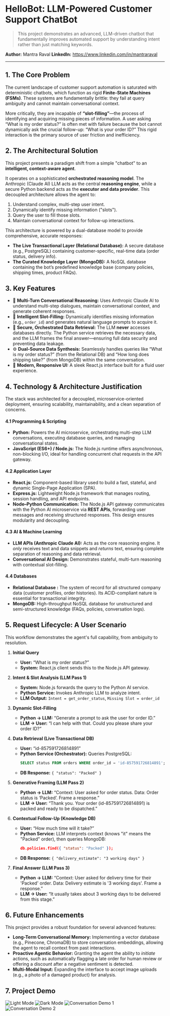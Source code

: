 # HelloBot: LLM-Powered Customer Support ChatBot
> This project demonstrates an advanced, LLM-driven chatbot that fundamentally improves automated support by understanding intent rather than just matching keywords.

**Author:** Mantra Raval
**LinkedIn:** https://www.linkedin.com/in/mantraraval

---

## 1. The Core Problem
The current landscape of customer support automation is saturated with deterministic chatbots, which function as rigid **Finite-State Machines (FSMs)**. These systems are fundamentally brittle: they fail at query ambiguity and cannot maintain conversational context.

More critically, they are incapable of **“slot-filling”**—the process of identifying and acquiring missing pieces of information. A user asking “What is my order status?” is often met with failure because the bot cannot dynamically ask the crucial follow-up: “What is your order ID?” This rigid interaction is the primary source of user friction and inefficiency.

## 2. The Architectural Solution
This project presents a paradigm shift from a simple "chatbot" to an **intelligent, context-aware agent**.

It operates on a sophisticated **orchestrated reasoning model**. The Anthropic (Claude AI) LLM acts as the central **reasoning engine**, while a secure Python backend acts as the **executor and data provider**. This decoupled architecture allows the agent to:
1.  Understand complex, multi-step user intent.
2.  Dynamically identify missing information ("slots").
3.  Query the user to fill those slots.
4.  Maintain conversational context for follow-up interactions.

This architecture is powered by a dual-database model to provide comprehensive, accurate responses:

* **The Live Transactional Layer (Relational Database):** A secure database (e.g., PostgreSQL) containing customer-specific, real-time data (order status, delivery info).
* **The Curated Knowledge Layer (MongoDB):** A NoSQL database containing the bot’s predefined knowledge base (company policies, shipping times, product FAQs).

## 3. Key Features
* 🧠 **Multi-Turn Conversational Reasoning:** Uses Anthropic Claude AI to understand multi-step dialogues, maintain conversational context, and generate coherent responses.
* 🎯 **Intelligent Slot-Filling:** Dynamically identifies missing information (e.g., `order_id`) and generates natural language prompts to acquire it.
* 🔐 **Secure, Orchestrated Data Retrieval:** The LLM **never** accesses databases directly. The Python service retrieves the necessary data, and the LLM frames the final answer—ensuring full data security and preventing data leakage.
* ⚙️ **Dual-Source Data Synthesis:** Seamlessly handles queries like “What is my order status?” (from the Relational DB) and “How long does shipping take?” (from MongoDB) within the same conversation.
* 🎨 **Modern, Responsive UI:** A sleek React.js interface built for a fluid user experience.

## 4. Technology & Architecture Justification
The stack was architected for a decoupled, microservice-oriented deployment, ensuring scalability, maintainability, and a clean separation of concerns.

#### 4.1 Programming & Scripting
* **Python:** Powers the AI microservice, orchestrating multi-step LLM conversations, executing database queries, and managing conversational states.
* **JavaScript (ES6+) / Node.js:** The Node.js runtime offers asynchronous, non-blocking I/O, ideal for handling concurrent chat requests in the API gateway.

#### 4.2 Application Layer
* **React.js:** Component-based library used to build a fast, stateful, and dynamic Single-Page Application (SPA).
* **Express.js:** Lightweight Node.js framework that manages routing, session handling, and API endpoints.
* **Node–Python Communication:** The Node.js API gateway communicates with the Python AI microservice via **REST APIs**, forwarding user messages and receiving structured responses. This design ensures modularity and decoupling.

#### 4.3 AI & Machine Learning
* **LLM APIs (Anthropic Claude AI):** Acts as the core reasoning engine. It *only* receives text and data snippets and *returns* text, ensuring complete separation of reasoning and data retrieval.
* **Conversational AI Design:** Demonstrates stateful, multi-turn reasoning with contextual slot-filling.

#### 4.4 Databases
* **Relational Database :** The system of record for all structured company data (customer profiles, order histories). Its ACID-compliant nature is essential for transactional integrity.
* **MongoDB:** High-throughput NoSQL database for unstructured and semi-structured knowledge (FAQs, policies, conversation logs).

## 5. Request Lifecycle: A User Scenario
This workflow demonstrates the agent's full capability, from ambiguity to resolution.

1.  **Initial Query**
    * **User:** “What is my order status?”
    * **System:** React.js client sends this to the Node.js API gateway.

2.  **Intent & Slot Analysis (LLM Pass 1)**
    * **System:** Node.js forwards the query to the Python AI service.
    * **Python Service:** Invokes Anthropic LLM to analyze intent.
    * **LLM Output:** `Intent = get_order_status`, `Missing Slot = order_id`

3.  **Dynamic Slot-Filling**
    * **Python → LLM:** “Generate a prompt to ask the user for order ID.”
    * **LLM → User:** “I can help with that. Could you please share your order ID?”

4.  **Data Retrieval (Live Transactional DB)**
    * **User:** “id-857591726814891”
    * **Python Service (Orchestrator):** Queries PostgreSQL:
        ```sql
        SELECT status FROM orders WHERE order_id = 'id-857591726814891';
        ```
    * **DB Response:** `{ "status": "Packed" }`

5.  **Generative Framing (LLM Pass 2)**
    * **Python → LLM:** “Context: User asked for order status. Data: Order status is ‘Packed’. Frame a response.”
    * **LLM → User:** “Thank you. Your order (id-857591726814891) is packed and ready to be dispatched.”

6.  **Contextual Follow-Up (Knowledge DB)**
    * **User:** “How much time will it take?”
    * **Python Service:** LLM interprets context (knows "it" means the "Packed" order), then queries MongoDB:
        ```json
        db.policies.find({ "status": "Packed" });
        ```
    * **DB Response:** `{ "delivery_estimate": "3 working days" }`

7.  **Final Answer (LLM Pass 3)**
    * **Python → LLM:** “Context: User asked for delivery time for their 'Packed' order. Data: Delivery estimate is '3 working days'. Frame a response.”
    * **LLM → User:** “It usually takes about 3 working days to be delivered from this stage.”

## 6. Future Enhancements
This project provides a robust foundation for several advanced features:
* **Long-Term Conversational Memory:** Implementing a vector database (e.g., Pinecone, ChromaDB) to store conversation embeddings, allowing the agent to recall context from past interactions.
* **Proactive Agentic Behavior:** Granting the agent the ability to *initiate* actions, such as automatically flagging a late order for human review or offering a discount after a negative sentiment is detected.
* **Multi-Modal Input:** Expanding the interface to accept image uploads (e.g., a photo of a damaged product) for analysis.

## 7. Project Demo
![Light Mode](./LightMode.png)
![Dark Mode](./DarkMode.png)
![Conversation Demo 1](./Conversation1.png)
![Conversation Demo 2](./Conversation2.png)




